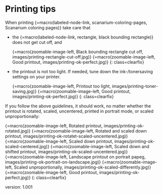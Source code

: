 # Printing tips

When printing {=macro(labeled-node-link, scanarium-coloring-pages, Scanarium coloring pages)} take care that

* the {=macro(labeled-node-link, rectangle, black bounding rectangle)} does not get cut off, and

    {=macro(zoomable-image-left, Black bounding rectangle cut off, images/printing-rectangle-cut-off.jpg)}
    {=macro(zoomable-image-left, Good printout, images/printing-ok-perfect.jpg)}
{: class=clearfix}

* the printout is not too light.
    If needed, tune down the ink-/tonersaving settings on your printer.

    {=macro(zoomable-image-left, Printout too light, images/printing-toner-saving.jpg)}
    {=macro(zoomable-image-left, Good printout, images/printing-ok-perfect.jpg)}
{: class=clearfix}

If you follow the above guidelines, it should work, no matter whether the printout is rotated, scaled, uncentered, printed in portrait mode, or scaled unproportionally:

{=macro(zoomable-image-left, Rotated printout, images/printing-ok-rotated.jpg)}
{=macro(zoomable-image-left, Rotated and scaled down printout, images/printing-ok-rotatet-scaled-uncentered.jpg)}
{=macro(zoomable-image-left, Scaled down printout, images/printing-ok-scaled-centered.jpg)}
{=macro(zoomable-image-left, Scaled down and shifted printout, images/printing-ok-scaled-uncentered.jpg)}
{=macro(zoomable-image-left, Landscape printout on portrait papeg, images/printing-ok-portrait-on-landscape.jpg)}
{=macro(zoomable-image-left, Scaled unproportionally, images/printing-ok-scaled-differently.jpg)}
{=macro(zoomable-image-left, Good printout, images/printing-ok-perfect.jpg)}
{: class=clearfix}


version: 1.001
